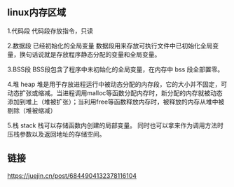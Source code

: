 ## linux内存区域
1.代码段
代码段存放指令，只读

2.数据段
已经初始化的全局变量
数据段用来存放可执行文件中已初始化全局变量，换句话说就是存放程序静态分配的变量和全局变量。

3.BSS段
BSS段包含了程序中未初始化的全局变量，在内存中 bss 段全部置零。

4.堆  heap
堆是用于存放进程运行中被动态分配的内存段，它的大小并不固定，可动态扩张或缩减。当进程调用malloc等函数分配内存时，新分配的内存就被动态添加到堆上（堆被扩张）；当利用free等函数释放内存时，被释放的内存从堆中被剔除（堆被缩减）

5.栈 stack
栈可以存储函数内创建的局部变量。
同时也可以拿来作为调用方法时压栈参数以及返回地址的存储空间。

## 链接
https://juejin.cn/post/6844904132378116104
